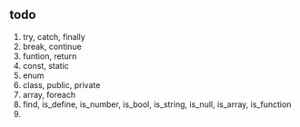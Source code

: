 ## todo

1. try, catch, finally
2. break, continue
3. funtion, return
4. const, static
5. enum
6. class, public, private
7. array, foreach
8. find, is_define, is_number, is_bool, is_string, is_null, is_array, is_function
9. 